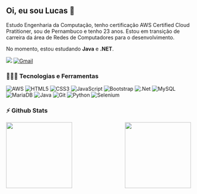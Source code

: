 ## Oi, eu sou Lucas 👋

 Estudo Engenharia da Computação, tenho certificação AWS Certified Cloud Pratitioner, sou de Pernambuco e tenho 23 anos. Estou em transição de carreira da área de Redes de Computadores para o desenvolvimento.

No momento, estou estudando **Java** e **.NET**.


[![](https://img.shields.io/badge/JoseLSousa-%230077B5.svg?style=for-the-badge&logo=linkedin&logoColor=white)](https://www.linkedin.com/in/joselsousa/)
[![Gmail](https://img.shields.io/badge/lucassousasertania@gmail.com-D14836?style=for-the-badge&logo=gmail&logoColor=white)](mailto:lucassousasertania@gmail.com)

### 🚀👨‍💻 Tecnologias e Ferramentas

![AWS](https://img.shields.io/badge/AWS-%23FF9900.svg?style=for-the-badge&logo=amazon-aws&logoColor=white)
![HTML5](https://img.shields.io/badge/html5-%23E34F26.svg?style=for-the-badge&logo=html5&logoColor=white)
![CSS3](https://img.shields.io/badge/css3-%231572B6.svg?style=for-the-badge&logo=css3&logoColor=white)
![JavaScript](https://img.shields.io/badge/javascript-%23323330.svg?style=for-the-badge&logo=javascript&logoColor=%23F7DF1E)
![Bootstrap](https://img.shields.io/badge/bootstrap-%238511FA.svg?style=for-the-badge&logo=bootstrap&logoColor=white)
![.Net](https://img.shields.io/badge/.NET-5C2D91?style=for-the-badge&logo=.net&logoColor=white)
![MySQL](https://img.shields.io/badge/mysql-4479A1.svg?style=for-the-badge&logo=mysql&logoColor=white)
![MariaDB](https://img.shields.io/badge/MariaDB-003545?style=for-the-badge&logo=mariadb&logoColor=white)
![Java](https://img.shields.io/badge/java-%23ED8B00.svg?style=for-the-badge&logo=openjdk&logoColor=white)
![Git](https://img.shields.io/badge/git-%23F05033.svg?style=for-the-badge&logo=git&logoColor=white)
![Python](https://img.shields.io/badge/python-3670A0?style=for-the-badge&logo=python&logoColor=ffdd54)
![Selenium](https://img.shields.io/badge/-selenium-%43B02A?style=for-the-badge&logo=selenium&logoColor=white)

### ⚡ Github Stats
<div style="display: flex; justify-content: space-between;">
    <img src="https://github-readme-stats.vercel.app/api/top-langs/?username=joselsousa&theme=github_dark&layout=compact" height="180em">
    <img src="https://github-readme-stats.vercel.app/api?username=joselsousa&show_icons=true&theme=github_dark" height="180em">
</div>
